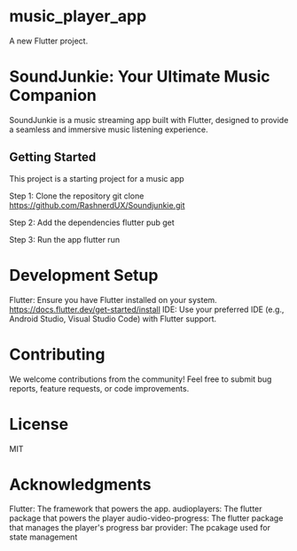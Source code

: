 # music_player_app

A new Flutter project.

# SoundJunkie: Your Ultimate Music Companion
SoundJunkie is a music streaming app built with Flutter, designed to provide a seamless and immersive music listening experience.

## Getting Started

This project is a starting project for a music app

Step 1: Clone the repository
git clone https://github.com/RashnerdUX/Soundjunkie.git

Step 2: Add the dependencies
flutter pub get

Step 3: Run the app
flutter run

# Development Setup
Flutter: Ensure you have Flutter installed on your system. https://docs.flutter.dev/get-started/install
IDE: Use your preferred IDE (e.g., Android Studio, Visual Studio Code) with Flutter support.

# Contributing
We welcome contributions from the community! Feel free to submit bug reports, feature requests, or code improvements.

# License
MIT

# Acknowledgments
Flutter: The framework that powers the app.
audioplayers: The flutter package that powers the player
audio-video-progress: The flutter package that manages the player's progress bar
provider: The pcakage used for state management
